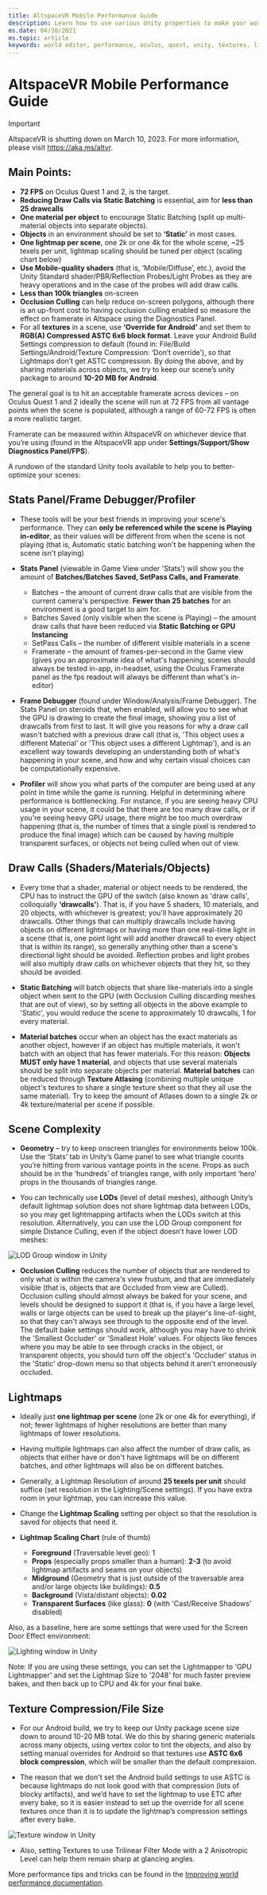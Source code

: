 ```yaml
---
title: AltspaceVR Mobile Performance Guide 
description: Learn how to use various Unity properties to make your worlds performant on mobile devices like Oculus Quest
ms.date: 04/20/2021
ms.topic: article
keywords: world editor, performance, oculus, quest, unity, textures, lightmaps, stats, profiler, draw calls, altspacevr, uploader
---
```


# AltspaceVR Mobile Performance Guide

>[!Important]
>AltspaceVR is shutting down on March 10, 2023. For more information, please visit https://aka.ms/altvr.

## **Main Points:**

* **72 FPS** on Oculus Quest 1 and 2, is the target.
* **Reducing Draw Calls via Static Batching** is essential, aim for **less than 25 drawcalls**
* **One material per object** to encourage Static Batching (split up multi-material objects into separate objects).
* **Objects** in an environment should be set to **‘Static’** in most cases.
* **One lightmap per scene**, one 2k or one 4k for the whole scene, ~25 texels per unit, lightmap scaling should be tuned per object (scaling chart below)
* **Use Mobile-quality shaders** (that is, ‘Mobile/Diffuse’, etc.), avoid the Unity Standard shader/PBR/Reflection Probes/Light Probes as they are heavy operations and in the case of the probes will add draw calls.
* **Less than 100k triangles** on-screen
* **Occlusion Culling** can help reduce on-screen polygons, although there is an up-front cost to having occlusion culling enabled so measure the effect on framerate in Altspace using the Diagnostics Panel.
* For all **textures** in a scene, use **‘Override for Android’** and set them to **RGB(A) Compressed ASTC 6x6 block format**.  Leave your Android Build Settings compression to default (found in: File/Build Settings/Android/Texture Compression: ‘Don’t override’), so that Lightmaps don’t get ASTC compression.  By doing the above, and by sharing materials across objects, we try to keep our scene’s unity package to around **10-20 MB for Android**.

The general goal is to hit an acceptable framerate across devices – on Oculus Quest 1 and 2 ideally the scene will run at 72 FPS from all vantage points when the scene is populated, although a range of 60-72 FPS is often a more realistic target.

Framerate can be measured within AltspaceVR on whichever device that you’re using (found in the AltspaceVR app under **Settings/Support/Show Diagnostics Panel/FPS**).

A rundown of the standard Unity tools available to help you to better-optimize your scenes:

## **Stats Panel/Frame Debugger/Profiler**

* These tools will be your best friends in improving your scene's performance.  They can **only be referenced while the scene is Playing in-editor**, as their values will be different from when the scene is not playing (that is, Automatic static batching won't be happening when the scene isn't playing)

* **Stats Panel** (viewable in Game View under 'Stats') will show you the amount of **Batches/Batches Saved, SetPass Calls, and Framerate**.

    * Batches – the amount of current draw calls that are visible from the current camera's perspective.  **Fewer than 25 batches** for an environment is a good target to aim for.
    * Batches Saved (only visible when the scene is Playing)  – the amount draw calls that have been reduced via **Static Batching or GPU Instancing**
    * SetPass Calls – the number of different visible materials in a scene
    * Framerate – the amount of frames-per-second in the Game view (gives you an approximate idea of what's happening; scenes should always be tested in-app, in-headset, using the Oculus Framerate panel as the fps readout will always be different than what's in-editor)

* **Frame Debugger** (found under Window/Analysis/Frame Debugger).  The Stats Panel on steroids that, when enabled, will allow you to see what the GPU is drawing to create the final image, showing you a list of drawcalls from first to last.  It will give you reasons for why a draw call wasn't batched with a previous draw call (that is, 'This object uses a different Material' or 'This object uses a different Lightmap'), and is an excellent way towards developing an understanding both of what's happening in your scene, and how and why certain visual choices can be computationally expensive.

* **Profiler** will show you what parts of the computer are being used at any point in time while the game is running. Helpful in determining where performance is bottlenecking.  For instance, if you are seeing heavy CPU usage in your scene, it could be that there are too many draw calls, or if you're seeing heavy GPU usage, there might be too much overdraw happening (that is, the number of times that a single pixel is rendered to produce the final image) which can be caused by having multiple transparent surfaces, or objects not being culled when out of view.

## **Draw Calls (Shaders/Materials/Objects)**

* Every time that a shader, material or object needs to be rendered, the CPU has to instruct the GPU of the switch (also known as 'draw calls', colloquially **'drawcalls'**).  That is, if you have 5 shaders, 10 materials, and 20 objects, with whichever is greatest; you'll have approximately 20 drawcalls.  Other things that can multiply drawcalls include having objects on different lightmaps or having more than one real-time light in a scene (that is, one point light will add another drawcall to every object that is within its range), so generally anything other than a scene's directional light should be avoided.  Reflection probes and light probes will also multiply draw calls on whichever objects that they hit, so they should be avoided.

* **Static Batching** will batch objects that share like-materials into a single object when sent to the GPU (with Occlusion Culling discarding meshes that are out of view), so by setting all objects in the above example to 'Static', you would reduce the scene to approximately 10 drawcalls, 1 for every material. 

* **Material batches** occur when an object has the exact materials as another object, however if an object has multiple materials, it won't batch with an object that has fewer materials.  For this reason: **Objects MUST only have 1 material**, and objects that use several materials should be split into separate objects per material.  **Material batches** can be reduced through **Texture Atlasing** (combining multiple unique object's textures to share a single texture sheet so that they all use the same material).  Try to keep the amount of Atlases down to a single 2k or 4k texture/material per scene if possible.

## **Scene Complexity**

* **Geometry** – try to keep onscreen triangles for environments below 100k.  Use the ‘Stats’ tab in Unity’s Game panel to see what triangle counts you’re hitting from various vantage points in the scene.  Props as such should be in the ‘hundreds’ of triangles range, with only important ‘hero’ props in the thousands of triangles range. 

* You can technically use **LODs** (level of detail meshes), although Unity’s default lightmap solution does not share lightmap data between LODs, so you may get lightmapping artifacts when the LODs switch at this resolution.  Alternatively, you can use the LOD Group component for simple Distance Culling, even if the object doesn’t have lower LOD meshes:

![LOD Group window in Unity](images/world-building-lod-Group.png)

* **Occlusion Culling** reduces the number of objects that are rendered to only what is within the camera's view frustum, and that are immediately visible (that is, objects that are Occluded from view are Culled).  Occlusion culling should almost always be baked for your scene, and levels should be designed to support it (that is, if you have a large level, walls or large objects can be used to break up the player's line-of-sight, so that they can't always see through to the opposite end of the level.  The default bake settings should work, although you may have to shrink the 'Smallest Occluder' or 'Smallest Hole' values.  For objects like fences where you may be able to see through cracks in the object, or transparent objects, you should turn off the object's 'Occluder' status in the 'Static' drop-down menu so that objects behind it aren't erroneously occluded. 

## **Lightmaps**

* Ideally just **one lightmap per scene** (one 2k or one 4k for everything), if not; fewer lightmaps of higher resolutions are better than many lightmaps of lower resolutions.
* Having multiple lightmaps can also affect the number of draw calls, as objects that either have or don't have lightmaps will be on different batches, and other lightmaps will also be on different batches.
* Generally, a Lightmap Resolution of around **25 texels per unit** should suffice (set resolution in the Lighting/Scene settings).  If you have extra room in your lightmap, you can increase this value.
* Change the **Lightmap Scaling** setting per object so that the resolution is saved for objects that need it. 

* **Lightmap Scaling Chart** (rule of thumb) 
    * **Foreground** (Traversable level geo): 1 
    * **Props** (especially props smaller than a human): **2-3** (to avoid lightmap artifacts and seams on your objects) 
    * **Midground** (Geometry that is just outside of the traversable area and/or large objects like buildings): **0.5**
    * **Background** (Vista/distant objects): **0.02** 
    * **Transparent Surfaces** (like glass): **0** (with 'Cast/Receive Shadows’ disabled) 

Also, as a baseline, here are some settings that were used for the Screen Door Effect environment:

![Lighting window in Unity](images/world-building-lightmaps.png)

Note: If you are using these settings, you can set the Lightmapper to 'GPU Lightmapper' and set the Lightmap Size to '2048' for much faster preview bakes, and then back up to CPU and 4k for your final bake.

## **Texture Compression/File Size**

* For our Android build, we try to keep our Unity package scene size down to around 10-20 MB total.  We do this by sharing generic materials across many objects, using vertex color to tint the objects, and also by setting manual overrides for Android so that textures use **ASTC 6x6 block compression**, which will be smaller than the default compression.

* The reason that we don't set the Android build settings to use ASTC is because lightmaps do not look good with that compression (lots of blocky artifacts), and we’d have to set the lightmap to use ETC after every bake, so it is easier instead to set up the override for all scene textures once than it is to update the lightmap’s compression settings after every bake.

![Texture window in Unity](images/world-building-texutres.png)

* Also, setting Textures to use Trilinear Filter Mode with a 2 Anisotropic Level can help them remain sharp at glancing angles.

More performance tips and tricks can be found in the [Improving world performance documentation](improving-performance.md).
